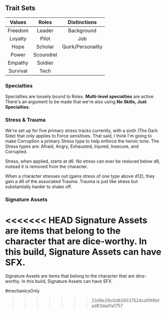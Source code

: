 ## Trait Sets
|  Values  |   Roles   |   Distinctions    |
|:--------:|:---------:|:-----------------:|
| Freedom  |  Leader   |    Background     |
| Loyalty  |   Pilot   |        Job        |
|   Hope   |  Scholar  | Quirk/Personality |
|  Power   | Scoundrel |                   |
| Empathy  |  Soldier  |                   |
| Survival |   Tech    |                   |

### Specialties
Specialties are loosely bound to Roles.  **Multi-level specialties** are active.  There's an argument to be made that we're also using **No Skills, Just Specialties**.
### Stress & Trauma
We're set up for five primary stress tracks currently, with a sixth (The Dark Side) that only applies to Force sensitives.  That said, I think I'm going to make Corruption a primary Stress type to help enforce the heroic tone.
The Stress types are: Afraid, Angry, Exhausted, Injured, Insecure, and Corrupted.

Stress, when applied, starts at d6.  No stress can ever be reduced below d6, instead it is removed from the character.

When a character stresses out (gains stress of one type above d12), they gain a d6 of the associated Trauma.  Trauma is just like stress but substantially harder to shake off.
### Signature Assets
<<<<<<< HEAD
Signature Assets are items that belong to the character that are dice-worthy.  In this build, Signature Assets can have SFX.
=======
Signature Assets are items that belong to the character that are dice-worthy.  In this build, Signature Assets can have SFX.

#mechanicsOnly 
>>>>>>> 23d9e29c0d826537524cdf9f6bfad83dad1a1757
